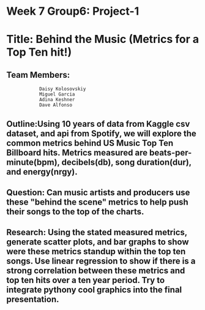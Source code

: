 # Week 7 Group6: Project-1
# Title:  Behind the Music (Metrics for a Top Ten hit!)

## Team Members:
                Daisy Kolosovskiy
                Miguel Garcia
                Adina Keshner
                Dave Alfonso
                
## Outline:Using 10 years of data from Kaggle csv dataset, and api from Spotify, we will explore the common metrics behind US Music Top Ten Billboard hits.  Metrics measured are beats-per-minute(bpm), decibels(db), song duration(dur), and energy(nrgy).
          
## Question:  Can music artists and producers use these "behind the scene" metrics to help push their songs to the top of the charts. 

## Research:  Using the stated measured metrics, generate scatter plots, and bar graphs to show were these metrics standup within the top ten songs.  Use linear regression to show if there is a strong correlation between these metrics and top ten hits over a ten year period.  Try to integrate pythony cool graphics into the final presentation.
